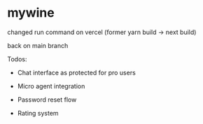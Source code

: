 # mywine

changed run command on vercel (former yarn build -> next build)

back on main branch

Todos: 

- Chat interface as protected for pro users
- Micro agent integration

- Password reset flow

- Rating system
